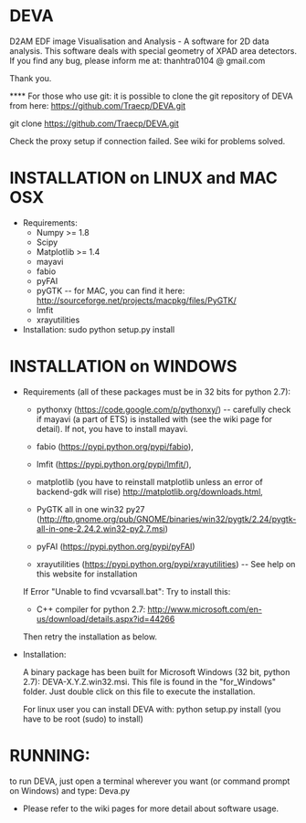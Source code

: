 DEVA
==========================
D2AM EDF image Visualisation and Analysis - A software for 2D data analysis. This software deals with special geometry of XPAD area detectors.
If you find any bug, please inform me at: thanhtra0104 @ gmail.com

Thank you.

**** For those who use git: it is possible to clone the git repository of DEVA from here: https://github.com/Traecp/DEVA.git

git clone https://github.com/Traecp/DEVA.git

Check the proxy setup if connection failed. See wiki for problems solved.


INSTALLATION on LINUX and MAC OSX
==========================
+ Requirements:
	- Numpy >= 1.8
	- Scipy
	- Matplotlib >= 1.4
	- mayavi
	- fabio
	- pyFAI
	- pyGTK -- for MAC, you can find it here: http://sourceforge.net/projects/macpkg/files/PyGTK/
	- lmfit
	- xrayutilities
+ Installation:
	sudo python setup.py install
	
INSTALLATION on WINDOWS
==========================
+ Requirements (all of these packages must be in 32 bits for python 2.7):

	- pythonxy (https://code.google.com/p/pythonxy/) -- carefully check if mayavi (a part of ETS) is installed with (see the wiki page for detail). If not, you have to install mayavi.
	
	- fabio (https://pypi.python.org/pypi/fabio),
	
	- lmfit (https://pypi.python.org/pypi/lmfit/), 
	
	- matplotlib (you have to reinstall matplotlib unless an error of backend-gdk will rise) http://matplotlib.org/downloads.html, 
	
	- PyGTK all in one win32 py27 (http://ftp.gnome.org/pub/GNOME/binaries/win32/pygtk/2.24/pygtk-all-in-one-2.24.2.win32-py2.7.msi)
	
	- pyFAI (https://pypi.python.org/pypi/pyFAI)
	
	- xrayutilities (https://pypi.python.org/pypi/xrayutilities) -- See help on this website for installation
	
	
	If Error "Unable to find vcvarsall.bat": Try to install this:
	- C++ compiler for python 2.7: http://www.microsoft.com/en-us/download/details.aspx?id=44266
	
	Then retry the installation as below.
	
+ Installation:
	
	A binary package has been built for Microsoft Windows (32 bit, python 2.7): DEVA-X.Y.Z.win32.msi. This file is found in the "for_Windows" folder. Just double click on this file to execute the installation.

	For linux user you can install DEVA with: python setup.py install (you have to be root (sudo) to install)
	
	
RUNNING: 
==========================
to run DEVA, just open a terminal wherever you want (or command prompt on Windows) and type: Deva.py
+ Please refer to the wiki pages for more detail about software usage.
	
